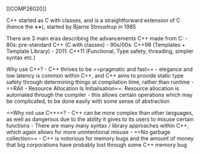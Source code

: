 [[COMP26020]]

C++ started as C with classes, and is a straightforward extension of C (hence the **++**), started by Bjarne Stroustrup in 1985

There are 3 main eras describing the advancements C++ made from C:
	- 80s: pre-standard C++ (C with classes)
	- 90s/00s: C++98 (Templates + Template Library)
	- 2011: C++11 (Functional, Type safety, threading, simpler syntax etc.)

Why use C++?
	- C++ thrives to be ==pragmatic and fast== - elegance and low latency is common within C++, and C++ aims to provide static type safety through determining things at compilation time, rather than runtime
	- ==RAII - Resource Allocation Is Initialisation==. Resource allocation is automated through the compiler - this allows certain operations which may be complicated, to be done easily with some sense of abstraction

==Why not use C++==?
	- C++ can be more complex than other languages, as well as dangerous due to the ability it gives to its users to misuse certain functions
	- There are many many syntax / library approaches within C++, which again allows for more unintentional misuse
	- ==No garbage collection== - C++ is notorious for memory bugs and the amount of money that big corporations have probably lost through some C++ memory bug

